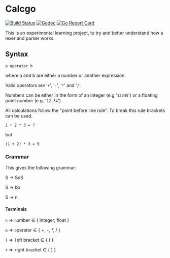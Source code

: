 # Calcgo

[![Build Status](https://travis-ci.org/relnod/calcgo.svg?branch=master)](https://travis-ci.org/relnod/calcgo)
[![Godoc](https://godoc.org/github.com/relnod/calcgo?status.svg)](https://godoc.org/github.com/relnod/calcgo)
[![Go Report Card](https://goreportcard.com/badge/github.com/relnod/calcgo)](https://goreportcard.com/report/github.com/relnod/calcgo)

This is an experimental learning project, to try and better understand how a lexer and parser works.

## Syntax

```
a operator b
```

where a and b are either a number or another expression.

Valid operators are '```+```', '```-```', '```*```' and '```/```'.

Numbers can be either in the form of an integer (e.g '```12345```') or a floating point number (e.g. '```12.34```').

All calculations follow the "point before line rule". To break this rule brackets can be used.
```
1 + 2 * 3 = 7
```
but
```
(1 + 2) * 3 = 9
```

### Grammar

This gives the following grammar:

S -> SoS

S -> lSr

S -> n

#### Terminals
```n``` => ``n``umber ∈ { integer, float }

```o``` => ``o``perator ∈ { +, -, *, / }

```l``` => ``l``eft bracket ∈ { ( }

```r``` => ``r``ight bracket ∈ { ) }
